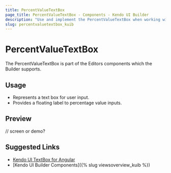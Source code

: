 ```yaml
---
title: PercentValueTextBox
page_title: PercentValueTextBox - Components - Kendo UI Builder
description: "Use and implement the PercentValueTextBox when working with the Kendo UI Builder tool for creating and managing Angular and AngularJS-based web applications."
slug: percentvaluetextbox_kuib
---
```


# PercentValueTextBox

The PercentValueTextBox is part of the Editors components which the Builder supports.

## Usage

* Represents a text box for user input.
* Provides a floating label to percentage value inputs.

## Preview

// screen or demo?

## Suggested Links

* [Kendo UI TextBox for Angular](https://www.telerik.com/kendo-angular-ui/components/inputs/textbox/)
* [Kendo UI Builder Components]({% slug viewsoverview_kuib %})
